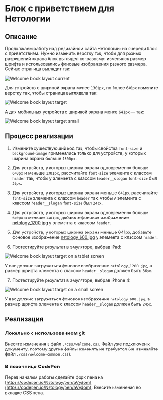 # Блок с приветствием для Нетологии

## Описание

Продолжаем работу над редизайном сайта Нетологии: на очереди блок с приветствием. Нужно изменить верстку так, чтобы для разных разрешений экрана блок выглядел по-разному: изменялся размер шрифта и использовались фоновые изображения разного размера. Сейчас страница выглядит так:

![Welcome block layout current](../../sources/adaptive-layout-welcome-current.jpg)

Для устройств с шириной экрана менее `1301px`, но более `640px` измените верстку так, чтобы страница выглядела так:

![Welcome block layout target](../../sources/adaptive-layout-welcome-target.jpg)

А для мобильных устройств с шириной экрана менее `641px` — так: 

![Welcome block layout target small](../../sources/adaptive-layout-welcome-small.jpg)

## Процесс реализации

1. Измените существующий код так, чтобы свойства `font-size` и `background-image` применялись только для устройств, у которых ширина экрана больше `1300px`.

2. Для устройств, у которых ширина экрана одновременно больше `640px` и меньше `1301px`, рассчитайте `font-size` элемента с классом `header` так, чтобы у элемента с классом `header__slogan` `font-size` был `36px`.

3. Для устройств, у которых ширина экрана меньше `641px`, рассчитайте `font-size` элемента с классом `header` так, чтобы у элемента с классом `header__slogan` `font-size` был `24px`.

4. Для устройств, у которых ширина экрана одновременно больше `640px` и меньше `1301px`, добавьте фоновое изображение [netology_1200.jpg](https://netology-code.github.io/mq-homeworks/adaptive-layout/welcome-block/img/netology_1200.jpg) у элемента с классом `header`.

5. Для устройств, у которых ширина экрана меньше 641px, добавьте фоновое изображение [netology_600.jpg](https://netology-code.github.io/mq-homeworks/adaptive-layout/welcome-block/img/netology_600.jpg) у элемента с классом `header`.

6. Протестируйте результат в эмуляторе, выбрав iPad:
 
![Welcome block layout target on a tablet screen](../../sources/adaptive-layout-welcome-step0.jpg)

У вас должно загружаться фоновое изображение `netology_1200.jpg`, а размер шрифта элемента с классом `header__slogan` должен быть `36px`.

7. Протестируйте результат в эмуляторе, выбрав iPhone 4:

![Welcome block layout target on a small screen](../../sources/adaptive-layout-welcome-step1.jpg)

У вас должно загружаться фоновое изображение `netology_600.jpg`, а размер шрифта элемента с классом `header__slogan` должен быть `24px`.

## Реализация

### Локально с использованием git

Внесите изменения в файл `./css/welcome.css`. Файл уже подключен к документу, поэтому другие файлы изменять не требуется (не изменяйте файл `./css/welcome-common.css`).

### В песочнице CodePen

Перед началом работы сделайте форк пена на [https://codepen.io/Netology/pen/aVydom](https://codepen.io/Netology/pen/aVydom).
Внесите изменения во вкладке CSS пена.
